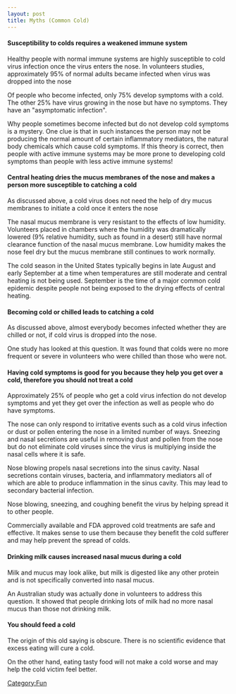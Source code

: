```yaml
---
layout: post 
title: Myths (Common Cold)
---
```


#### Susceptibility to colds requires a weakened immune system

Healthy people with normal immune systems are highly susceptible to cold
virus infection once the virus enters the nose. In volunteers studies,
approximately 95% of normal adults became infected when virus was
dropped into the nose

Of people who become infected, only 75% develop symptoms with a cold.
The other 25% have virus growing in the nose but have no symptoms. They
have an \"asymptomatic infection\".

Why people sometimes become infected but do not develop cold symptoms is
a mystery. One clue is that in such instances the person may not be
producing the normal amount of certain inflammatory mediators, the
natural body chemicals which cause cold symptoms. If this theory is
correct, then people with active immune systems may be more prone to
developing cold symptoms than people with less active immune systems!

#### Central heating dries the mucus membranes of the nose and makes a person more susceptible to catching a cold

As discussed above, a cold virus does not need the help of dry mucus
membranes to initiate a cold once it enters the nose

The nasal mucus membrane is very resistant to the effects of low
humidity. Volunteers placed in chambers where the humidity was
dramatically lowered (9% relative humidity, such as found in a desert)
still have normal clearance function of the nasal mucus membrane. Low
humidity makes the nose feel dry but the mucus membrane still continues
to work normally.

The cold season in the United States typically begins in late August and
early September at a time when temperatures are still moderate and
central heating is not being used. September is the time of a major
common cold epidemic despite people not being exposed to the drying
effects of central heating.

#### Becoming cold or chilled leads to catching a cold

As discussed above, almost everybody becomes infected whether they are
chilled or not, if cold virus is dropped into the nose.

One study has looked at this question. It was found that colds were no
more frequent or severe in volunteers who were chilled than those who
were not.

#### Having cold symptoms is good for you because they help you get over a cold, therefore you should not treat a cold

Approximately 25% of people who get a cold virus infection do not
develop symptoms and yet they get over the infection as well as people
who do have symptoms.

The nose can only respond to irritative events such as a cold virus
infection or dust or pollen entering the nose in a limited number of
ways. Sneezing and nasal secretions are useful in removing dust and
pollen from the nose but do not eliminate cold viruses since the virus
is multiplying inside the nasal cells where it is safe.

Nose blowing propels nasal secretions into the sinus cavity. Nasal
secretions contain viruses, bacteria, and inflammatory mediators all of
which are able to produce inflammation in the sinus cavity. This may
lead to secondary bacterial infection.

Nose blowing, sneezing, and coughing benefit the virus by helping spread
it to other people.

Commercially available and FDA approved cold treatments are safe and
effective. It makes sense to use them because they benefit the cold
sufferer and may help prevent the spread of colds.

#### Drinking milk causes increased nasal mucus during a cold

Milk and mucus may look alike, but milk is digested like any other
protein and is not specifically converted into nasal mucus.

An Australian study was actually done in volunteers to address this
question. It showed that people drinking lots of milk had no more nasal
mucus than those not drinking milk.

#### You should feed a cold

The origin of this old saying is obscure. There is no scientific
evidence that excess eating will cure a cold.

On the other hand, eating tasty food will not make a cold worse and may
help the cold victim feel better.

[Category:Fun](Category:Fun "wikilink")
